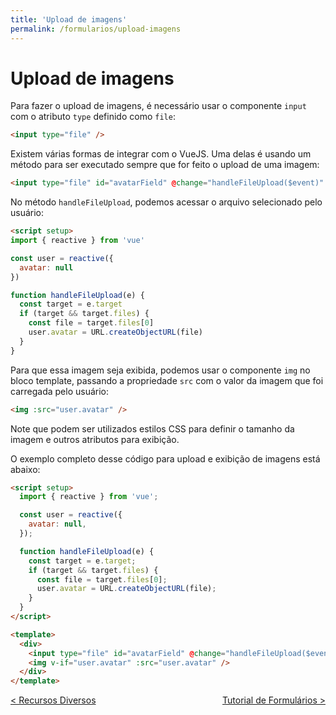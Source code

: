 ```yaml
---
title: 'Upload de imagens'
permalink: /formularios/upload-imagens
---
```


# Upload de imagens

Para fazer o upload de imagens, é necessário usar o componente `input` com o atributo `type` definido como `file`:

```html
<input type="file" />
```

Existem várias formas de integrar com o VueJS. Uma delas é usando um método para ser executado sempre que for feito o upload de uma imagem:

```html
<input type="file" id="avatarField" @change="handleFileUpload($event)" />
```

No método `handleFileUpload`, podemos acessar o arquivo selecionado pelo usuário:

```html
<script setup>
import { reactive } from 'vue'

const user = reactive({
  avatar: null
})

function handleFileUpload(e) {
  const target = e.target
  if (target && target.files) {
    const file = target.files[0]
    user.avatar = URL.createObjectURL(file)
  }
}
```

Para que essa imagem seja exibida, podemos usar o componente `img` no bloco template, passando a propriedade `src` com o valor da imagem que foi carregada pelo usuário:

```html
<img :src="user.avatar" />
```

Note que podem ser utilizados estilos CSS para definir o tamanho da imagem e outros atributos para exibição.

O exemplo completo desse código para upload e exibição de imagens está abaixo:

```html
<script setup>
  import { reactive } from 'vue';

  const user = reactive({
    avatar: null,
  });

  function handleFileUpload(e) {
    const target = e.target;
    if (target && target.files) {
      const file = target.files[0];
      user.avatar = URL.createObjectURL(file);
    }
  }
</script>

<template>
  <div>
    <input type="file" id="avatarField" @change="handleFileUpload($event)" />
    <img v-if="user.avatar" :src="user.avatar" />
  </div>
</template>
```

<span style="display: flex; justify-content: space-between;"><span>[&lt; Recursos Diversos](recursos-diversos.html 'Anterior')</span> <span>[Tutorial de Formulários &gt;](tutorial.html 'Próximo')</span></span>
